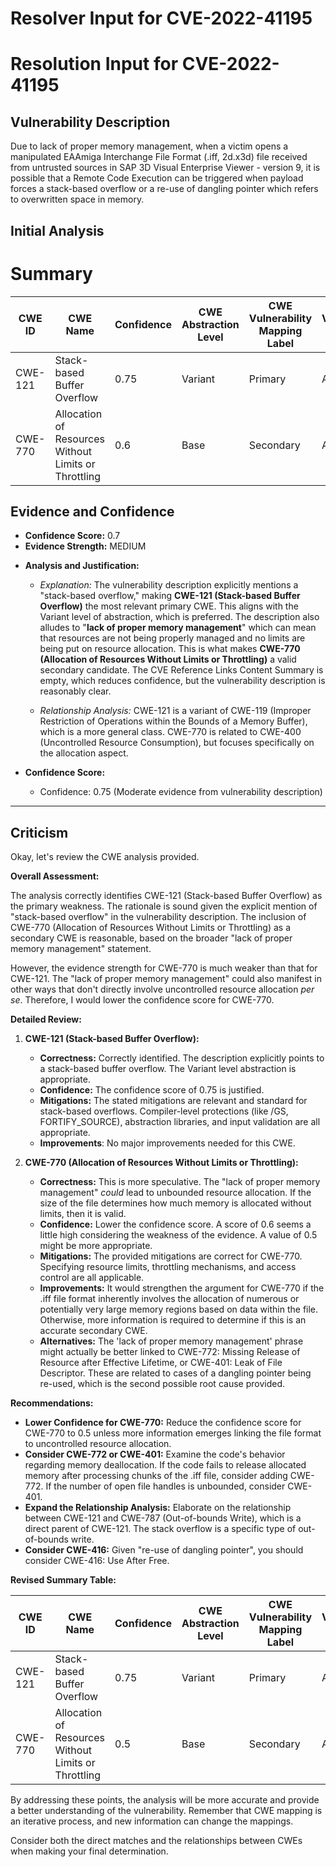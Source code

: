 # Resolver Input for CVE-2022-41195

# Resolution Input for CVE-2022-41195

## Vulnerability Description
Due to lack of proper memory management, when a victim opens a manipulated EAAmiga Interchange File Format (.iff, 2d.x3d) file received from untrusted sources in SAP 3D Visual Enterprise Viewer - version 9, it is possible that a Remote Code Execution can be triggered when payload forces a stack-based overflow or a re-use of dangling pointer which refers to overwritten space in memory.

## Initial Analysis
# Summary
| CWE ID | CWE Name | Confidence | CWE Abstraction Level | CWE Vulnerability Mapping Label | CWE-Vulnerability Mapping Notes |
|---|---|---|---|---|---|
| CWE-121 | Stack-based Buffer Overflow | 0.75 | Variant | Primary | Allowed |
| CWE-770 | Allocation of Resources Without Limits or Throttling | 0.6 | Base | Secondary | Allowed |

## Evidence and Confidence

*   **Confidence Score:** 0.7
*   **Evidence Strength:** MEDIUM

- **Analysis and Justification:**  
  - *Explanation:* The vulnerability description explicitly mentions a "stack-based overflow," making **CWE-121 (Stack-based Buffer Overflow)** the most relevant primary CWE. This aligns with the Variant level of abstraction, which is preferred. The description also alludes to "**lack of proper memory management**" which can mean that resources are not being properly managed and no limits are being put on resource allocation. This is what makes **CWE-770 (Allocation of Resources Without Limits or Throttling)** a valid secondary candidate. The CVE Reference Links Content Summary is empty, which reduces confidence, but the vulnerability description is reasonably clear.

  - *Relationship Analysis:* CWE-121 is a variant of CWE-119 (Improper Restriction of Operations within the Bounds of a Memory Buffer), which is a more general class. CWE-770 is related to CWE-400 (Uncontrolled Resource Consumption), but focuses specifically on the allocation aspect.

- **Confidence Score:**  
  - Confidence: 0.75 (Moderate evidence from vulnerability description)

---

## Criticism
Okay, let's review the CWE analysis provided.

**Overall Assessment:**

The analysis correctly identifies CWE-121 (Stack-based Buffer Overflow) as the primary weakness.  The rationale is sound given the explicit mention of "stack-based overflow" in the vulnerability description. The inclusion of CWE-770 (Allocation of Resources Without Limits or Throttling) as a secondary CWE is reasonable, based on the broader "lack of proper memory management" statement.

However, the evidence strength for CWE-770 is much weaker than that for CWE-121.  The "lack of proper memory management" could also manifest in other ways that don't directly involve uncontrolled resource allocation *per se*.  Therefore, I would lower the confidence score for CWE-770.

**Detailed Review:**

1.  **CWE-121 (Stack-based Buffer Overflow):**

    *   **Correctness:** Correctly identified.  The description explicitly points to a stack-based buffer overflow. The Variant level abstraction is appropriate.
    *   **Confidence:** The confidence score of 0.75 is justified.
    *   **Mitigations:** The stated mitigations are relevant and standard for stack-based overflows.  Compiler-level protections (like /GS, FORTIFY_SOURCE), abstraction libraries, and input validation are all appropriate.
    *   **Improvements**: No major improvements needed for this CWE.

2.  **CWE-770 (Allocation of Resources Without Limits or Throttling):**

    *   **Correctness:** This is more speculative. The "lack of proper memory management" *could* lead to unbounded resource allocation. If the size of the file determines how much memory is allocated without limits, then it is valid.
    *   **Confidence:** Lower the confidence score. A score of 0.6 seems a little high considering the weakness of the evidence. A value of 0.5 might be more appropriate.
    *   **Mitigations:** The provided mitigations are correct for CWE-770. Specifying resource limits, throttling mechanisms, and access control are all applicable.
    *   **Improvements:** It would strengthen the argument for CWE-770 if the .iff file format inherently involves the allocation of numerous or potentially very large memory regions based on data within the file. Otherwise, more information is required to determine if this is an accurate secondary CWE.
    *  **Alternatives:** The 'lack of proper memory management' phrase might actually be better linked to CWE-772: Missing Release of Resource after Effective Lifetime, or CWE-401:  Leak of File Descriptor. These are related to cases of a dangling pointer being re-used, which is the second possible root cause provided.

**Recommendations:**

*   **Lower Confidence for CWE-770:** Reduce the confidence score for CWE-770 to 0.5 unless more information emerges linking the file format to uncontrolled resource allocation.
*   **Consider CWE-772 or CWE-401:** Examine the code's behavior regarding memory deallocation. If the code fails to release allocated memory after processing chunks of the .iff file, consider adding CWE-772. If the number of open file handles is unbounded, consider CWE-401.
*   **Expand the Relationship Analysis:** Elaborate on the relationship between CWE-121 and CWE-787 (Out-of-bounds Write), which is a direct parent of CWE-121.  The stack overflow is a specific type of out-of-bounds write.
*   **Consider CWE-416:** Given "re-use of dangling pointer", you should consider CWE-416: Use After Free.

**Revised Summary Table:**

| CWE ID | CWE Name | Confidence | CWE Abstraction Level | CWE Vulnerability Mapping Label | CWE-Vulnerability Mapping Notes |
|---|---|---|---|---|---|
| CWE-121 | Stack-based Buffer Overflow | 0.75 | Variant | Primary | Allowed |
| CWE-770 | Allocation of Resources Without Limits or Throttling | 0.5 | Base | Secondary | Allowed |

By addressing these points, the analysis will be more accurate and provide a better understanding of the vulnerability. Remember that CWE mapping is an iterative process, and new information can change the mappings.

Consider both the direct matches and the relationships between CWEs
when making your final determination.
        